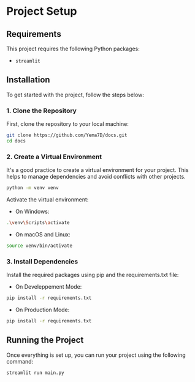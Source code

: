 # Project Setup

## Requirements

This project requires the following Python packages:

- `streamlit`

## Installation

To get started with the project, follow the steps below:

### 1. Clone the Repository

First, clone the repository to your local machine:

```bash
git clone https://github.com/Yema7D/docs.git
cd docs
```

### 2. Create a Virtual Environment

It's a good practice to create a virtual environment for your project. This helps to manage dependencies and avoid conflicts with other projects.

```bash
python -m venv venv
```

Activate the virtual environment:

- On Windows:
```bash
.\venv\Scripts\activate
```

- On macOS and Linux:
```bash
source venv/bin/activate
```

### 3. Install Dependencies
Install the required packages using pip and the requirements.txt file:

- On Develeppement Mode:
```bash
pip install -r requirements.txt
```

- On Production Mode:
```bash
pip install -r requirements.txt
```


## Running the Project

Once everything is set up, you can run your project using the following command:

```bash
streamlit run main.py
```


